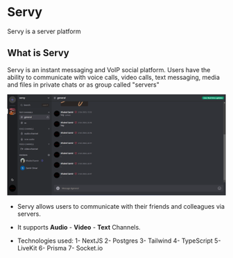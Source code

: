 


# Servy

<!-- <p align="center">
    <img src="https://github.com/microsoft/autogen/blob/main/website/static/img/flaml.svg"  width=200>
    <br>
</p> -->

Servy is a server platform 



## What is Servy

Servy is an instant messaging and VoIP social platform. Users have the ability to communicate with voice calls, video calls, text messaging, media and files in private chats or as group called "servers"

![Servy Overview](https://github.com/khaledsamirr/Servy/blob/main/Screenshot%202023-10-03%20064427.png)

* Servy allows users to communicate with their friends and colleagues via servers.
  
* It supports **Audio** - **Video** - **Text** Channels.
  
* Technologies used: 
    1- NextJS
    2- Postgres
    3- Tailwind
    4- TypeScript
    5- LiveKit
    6- Prisma
    7- Socket.io



